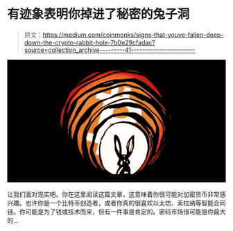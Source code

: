 # 有迹象表明你掉进了秘密的兔子洞

> 原文：<https://medium.com/coinmonks/signs-that-youve-fallen-deep-down-the-crypto-rabbit-hole-7b0e29cfadac?source=collection_archive---------41----------------------->

![](img/c090700aa16433732b50a82c61deb7fc.png)

让我们面对现实吧。你在这里阅读这篇文章，这意味着你很可能对加密货币非常感兴趣。也许你是一个比特币创造者，或者你真的很喜欢以太坊、索拉纳等智能合同链。你可能是为了钱或技术而来，但有一件事是肯定的。密码市场很可能是你最大的…